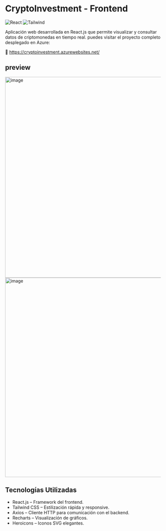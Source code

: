  # CryptoInvestment - Frontend
 
 ![React](https://img.shields.io/badge/React-18.x-61DAFB?logo=react)  ![Tailwind](https://img.shields.io/badge/TailwindCSS-3.x-38B2AC?logo=tailwindcss)  

Aplicación web desarrollada en React.js que permite visualizar y consultar datos de criptomonedas en tiempo real.
puedes visitar el proyecto completo desplegado en Azure:

🔗 https://cryptoinvestment.azurewebsites.net/

 ## preview

  <img width="1366" height="649" alt="image" src="https://github.com/user-attachments/assets/38dda24f-b875-4c0a-a46b-15d36e10bdcf" />

  <img width="1350" height="645" alt="image" src="https://github.com/user-attachments/assets/abb1439d-6f90-414c-bc95-cab4253bef99" />

## Tecnologías Utilizadas
 - React.js – Framework del frontend.
- Tailwind CSS – Estilización rápida y responsive.
- Axios – Cliente HTTP para comunicación con el backend.
- Recharts – Visualización de gráficos.
- Heroicons – Iconos SVG elegantes.
